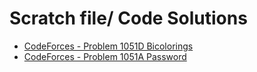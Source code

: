 #  Scratch file/ Code Solutions
*  [CodeForces - Problem 1051D Bicolorings](https://codeforces.com/contest/1051/submission/46049994)
*  [CodeForces - Problem 1051A Password](https://codeforces.com/contest/1051/submission/46058098)
